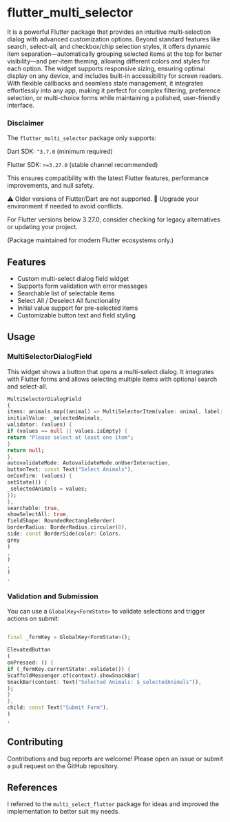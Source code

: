 # flutter_multi_selector

It is a powerful Flutter package that provides an intuitive multi-selection
dialog with advanced customization options. Beyond standard features like search, select-all, and
checkbox/chip selection styles, it offers dynamic item separation—automatically grouping selected
items at the top for better visibility—and per-item theming, allowing different colors and styles
for each option. The widget supports responsive sizing, ensuring optimal display on any device, and
includes built-in accessibility for screen readers. With flexible callbacks and seamless state
management, it integrates effortlessly into any app, making it perfect for complex filtering,
preference selection, or multi-choice forms while maintaining a polished, user-friendly interface.

### Disclaimer

The `flutter_multi_selector` package only supports:

Dart SDK: `^3.7.0` (minimum required)

Flutter SDK: `>=3.27.0` (stable channel recommended)

This ensures compatibility with the latest Flutter features, performance improvements, and null safety.

⚠ Older versions of Flutter/Dart are not supported.
📌 Upgrade your environment if needed to avoid conflicts.

For Flutter versions below 3.27.0, consider checking for legacy alternatives or updating your project.

(Package maintained for modern Flutter ecosystems only.)

## Features

- Custom multi-select dialog field widget
- Supports form validation with error messages
- Searchable list of selectable items
- Select All / Deselect All functionality
- Initial value support for pre-selected items
- Customizable button text and field styling

## Usage

### MultiSelectorDialogField

This widget shows a button that opens a multi-select dialog. It integrates with Flutter forms and
allows selecting multiple items with optional search and select-all.

```dart
MultiSelectorDialogField
(
items: animals.map((animal) => MultiSelectorItem(value: animal, label: animal)).toList(),
initialValue: _selectedAnimals,
validator: (values) {
if (values == null || values.isEmpty) {
return "Please select at least one item";
}
return null;
},
autovalidateMode: AutovalidateMode.onUserInteraction,
buttonText: const Text("Select Animals"),
onConfirm: (values) {
setState(() {
_selectedAnimals = values;
});
},
searchable: true,
showSelectAll: true,
fieldShape: RoundedRectangleBorder(
borderRadius: BorderRadius.circular(8),
side: const BorderSide(color: Colors.
grey
)
,
)
,
)
,
```

### Validation and Submission

You can use a `GlobalKey<FormState>` to validate selections and trigger actions on submit:

```dart

final _formKey = GlobalKey<FormState>();

ElevatedButton
(
onPressed: () {
if (_formKey.currentState!.validate()) {
ScaffoldMessenger.of(context).showSnackBar(
SnackBar(content: Text("Selected Animals: $_selectedAnimals")),
);
}
},
child: const Text("Submit Form"),
)
,

```

## Contributing

Contributions and bug reports are welcome! Please open an issue or submit a pull request on the
GitHub repository.

## References

I referred to the `multi_select_flutter` package for ideas and improved the implementation to better
suit my needs.